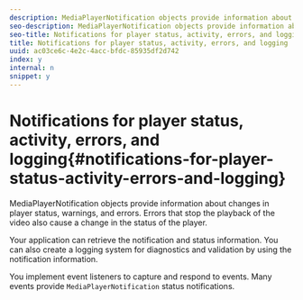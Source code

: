 ```yaml
---
description: MediaPlayerNotification objects provide information about changes in player status, warnings, and errors. Errors that stop the playback of the video also cause a change in the status of the player.
seo-description: MediaPlayerNotification objects provide information about changes in player status, warnings, and errors. Errors that stop the playback of the video also cause a change in the status of the player.
seo-title: Notifications for player status, activity, errors, and logging
title: Notifications for player status, activity, errors, and logging
uuid: ac03ce6c-4e2c-4acc-bfdc-85935df2d742
index: y
internal: n
snippet: y
---
```


# Notifications for player status, activity, errors, and logging{#notifications-for-player-status-activity-errors-and-logging}

MediaPlayerNotification objects provide information about changes in player status, warnings, and errors. Errors that stop the playback of the video also cause a change in the status of the player.

Your application can retrieve the notification and status information. You can also create a logging system for diagnostics and validation by using the notification information.

You implement event listeners to capture and respond to events. Many events provide `MediaPlayerNotification` status notifications. 
